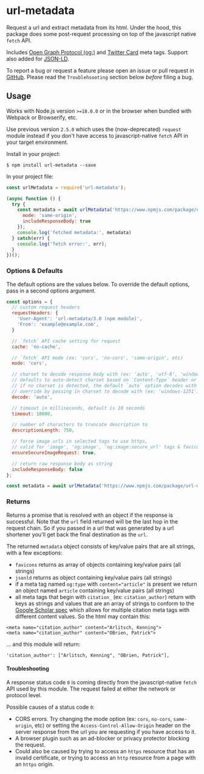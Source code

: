# url-metadata

Request a url and extract metadata from its html. Under the hood, this package does some post-request processing on top of the javascript native `fetch` API.

Includes [Open Graph Protocol (og:)](http://ogp.me/) and [Twitter Card](https://developer.twitter.com/en/docs/twitter-for-websites/cards/overview/markup) meta tags. Support also added for [JSON-LD](https://moz.com/blog/json-ld-for-beginners).

To report a bug or request a feature please open an issue or pull request in [GitHub](https://github.com/laurengarcia/url-metadata). Please read the `Troublehsooting` section below *before* filing a bug.


## Usage
Works with Node.js version `>=18.0.0` or in the browser when bundled with Webpack or Browserify, etc.

Use previous version `2.5.0` which uses the (now-deprecated) `request` module instead if you don't have access to javascript-native `fetch` API in your target environment.

Install in your project:
```
$ npm install url-metadata --save
```

In your project file:
```javascript
const urlMetadata = require('url-metadata');

(async function () {
  try {
    const metadata = await urlMetadata('https://www.npmjs.com/package/url-metadata', {
      mode: 'same-origin',
      includeResponseBody: true
    });
    console.log('fetched metadata:', metadata)
  } catch(err) {
    console.log('fetch error:', err);
  }
})();
```

### Options & Defaults
The default options are the values below. To override the default options, pass in a second options argument.
```javascript
const options = {
  // custom request headers
  requestHeaders: {
    'User-Agent': 'url-metadata/3.0 (npm module)',
    'From': 'example@example.com',
  }

  // `fetch` API cache setting for request
  cache: 'no-cache',

  // `fetch` API mode (ex: 'cors', 'no-cors', 'same-origin', etc)
  mode: 'cors',

  // charset to decode response body with (ex: 'auto', 'utf-8', 'windows-1251')
  // defaults to auto-detect charset based on `Content-Type` header or meta tag
  // if no charset is detected, the default `auto` option decodes with `utf-8`
  // override by passing in charset to decode with (ex: 'windows-1251')
  decode: 'auto',

  // timeout in milliseconds, default is 10 seconds
  timeout: 10000,

  // number of characters to truncate description to
  descriptionLength: 750,

  // force image urls in selected tags to use https,
  // valid for 'image', 'og:image', 'og:image:secure_url' tags & favicons with full paths
  ensureSecureImageRequest: true,

  // return raw response body as string
  includeResponseBody: false
};

const metadata = await urlMetadata('https://www.npmjs.com/package/url-metadata', options);
```

### Returns
Returns a promise that is resolved with an object if the response is successful. Note that the `url` field returned will be the last hop in the request chain. So if you passed in a url that was generated by a url shortener you'll get back the final destination as the `url`.

The returned `metadata` object consists of key/value pairs that are all strings, with a few exceptions:
- `favicons` returns as array of objects containing key/value pairs (all strings)
- `jsonld` returns as object containing key/value pairs (all strings)
- if a meta tag named `og:type` with `content="article"` is present we return an object named `article` containing key/value pairs (all strings)
- all meta tags that begin with `citation_` (ex: `citation_author`) return with keys as strings and values that are an array of strings to conform to the [Google Scholar spec](https://www.google.com/intl/en/scholar/inclusion.html#indexing) which allows for multiple citation meta tags with different content values. So the html may contain this:
```
<meta name="citation_author" content="Arlitsch, Kenning">
<meta name="citation_author" content="OBrien, Patrick">
```
... and this module will return:
```
'citation_author': ["Arlitsch, Kenning", "OBrien, Patrick"],
```

#### Troubleshooting

A response status code `0` is coming directly from the javascript-native `fetch` API used by this module. The request failed at either the network or protocol level.

Possible causes of a status code `0`:

- CORS errors. Try changing the mode option (ex: `cors`, `no-cors`, `same-origin`, etc) or setting the `Access-Control-Allow-Origin` header on the server response from the url you are requesting if you have access to it.
- A browser plugin such as an ad-blocker or privacy protector blocking the request.
- Could also be caused by trying to access an `https` resource that has an invalid certificate, or trying to access an `http` resource from a page with an `https` origin.
